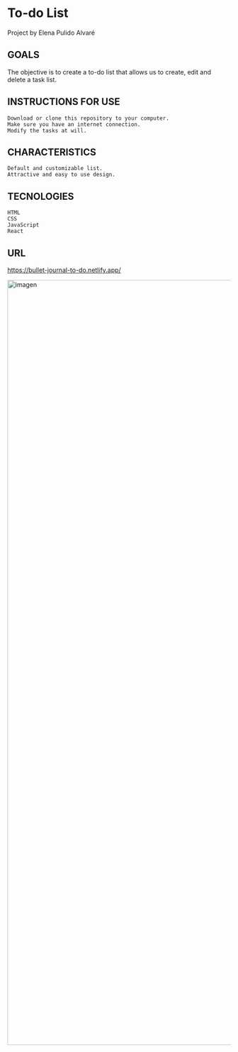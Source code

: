 # To-do List #

 Project by Elena Pulido Alvaré 
 

## GOALS ##

The objective is to create a to-do list that allows us to create, edit and delete a task list.

## INSTRUCTIONS FOR USE

    Download or clone this repository to your computer.
    Make sure you have an internet connection.
    Modify the tasks at will.

## CHARACTERISTICS

    Default and customizable list.
    Attractive and easy to use design.

## TECNOLOGIES

    HTML
    CSS
    JavaScript
    React
    
  ## URL
  
  https://bullet-journal-to-do.netlify.app/


<img width="1728" alt="imagen" src="https://user-images.githubusercontent.com/119506074/217842304-25698efc-d380-49e3-b625-1c63f3b92a1e.png">
